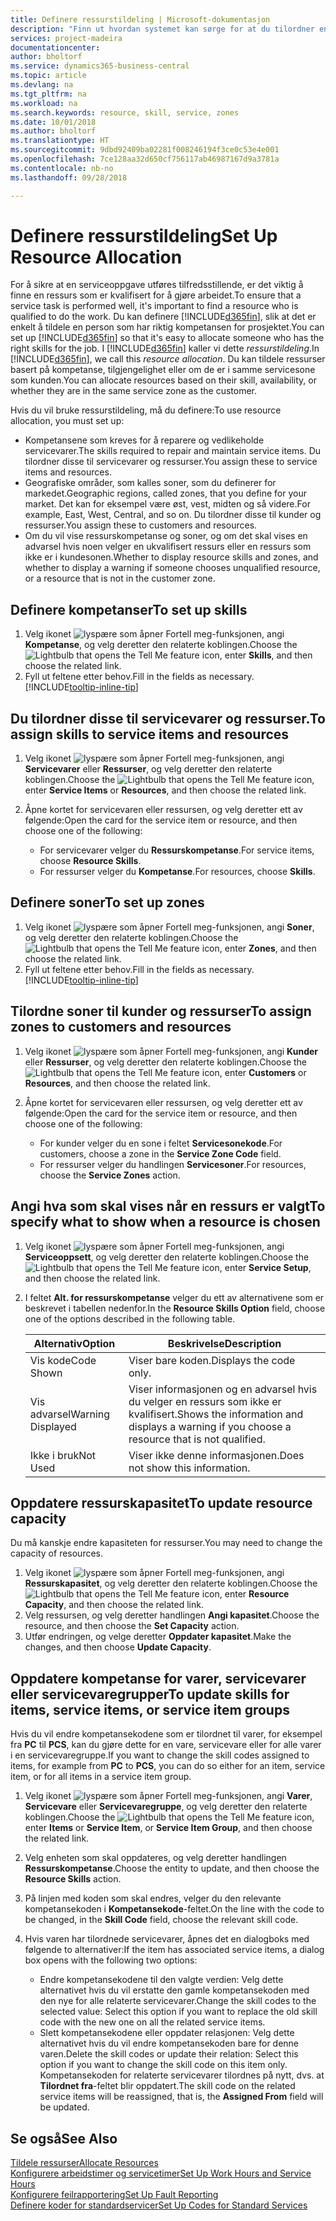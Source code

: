```yaml
---
title: Definere ressurstildeling | Microsoft-dokumentasjon
description: "Finn ut hvordan systemet kan sørge for at du tilordner en person som ikke har de nødvendige kompetansen til å yte service."
services: project-madeira
documentationcenter: 
author: bholtorf
ms.service: dynamics365-business-central
ms.topic: article
ms.devlang: na
ms.tgt_pltfrm: na
ms.workload: na
ms.search.keywords: resource, skill, service, zones
ms.date: 10/01/2018
ms.author: bholtorf
ms.translationtype: HT
ms.sourcegitcommit: 9dbd92409ba02281f008246194f3ce0c53e4e001
ms.openlocfilehash: 7ce128aa32d650cf756117ab46987167d9a3781a
ms.contentlocale: nb-no
ms.lasthandoff: 09/28/2018

---
```


# <a name="set-up-resource-allocation"></a><span data-ttu-id="79a03-103">Definere ressurstildeling</span><span class="sxs-lookup"><span data-stu-id="79a03-103">Set Up Resource Allocation</span></span>
<span data-ttu-id="79a03-104">For å sikre at en serviceoppgave utføres tilfredsstillende, er det viktig å finne en ressurs som er kvalifisert for å gjøre arbeidet.</span><span class="sxs-lookup"><span data-stu-id="79a03-104">To ensure that a service task is performed well, it's important to find a resource who is qualified to do the work.</span></span> <span data-ttu-id="79a03-105">Du kan definere [!INCLUDE[d365fin](includes/d365fin_md.md)], slik at det er enkelt å tildele en person som har riktig kompetansen for prosjektet.</span><span class="sxs-lookup"><span data-stu-id="79a03-105">You can set up [!INCLUDE[d365fin](includes/d365fin_md.md)] so that it's easy to allocate someone who has the right skills for the job.</span></span> <span data-ttu-id="79a03-106">I [!INCLUDE[d365fin](includes/d365fin_md.md)] kaller vi dette _ressurstildeling_.</span><span class="sxs-lookup"><span data-stu-id="79a03-106">In [!INCLUDE[d365fin](includes/d365fin_md.md)], we call this _resource allocation_.</span></span> <span data-ttu-id="79a03-107">Du kan tildele ressurser basert på kompetanse, tilgjengelighet eller om de er i samme servicesone som kunden.</span><span class="sxs-lookup"><span data-stu-id="79a03-107">You can allocate resources based on their skill, availability, or whether they are in the same service zone as the customer.</span></span> 

<span data-ttu-id="79a03-108">Hvis du vil bruke ressurstildeling, må du definere:</span><span class="sxs-lookup"><span data-stu-id="79a03-108">To use resource allocation, you must set up:</span></span>  
  
* <span data-ttu-id="79a03-109">Kompetansene som kreves for å reparere og vedlikeholde servicevarer.</span><span class="sxs-lookup"><span data-stu-id="79a03-109">The skills required to repair and maintain service items.</span></span> <span data-ttu-id="79a03-110">Du tilordner disse til servicevarer og ressurser.</span><span class="sxs-lookup"><span data-stu-id="79a03-110">You assign these to service items and resources.</span></span>  
* <span data-ttu-id="79a03-111">Geografiske områder, som kalles soner, som du definerer for markedet.</span><span class="sxs-lookup"><span data-stu-id="79a03-111">Geographic regions, called zones, that you define for your market.</span></span> <span data-ttu-id="79a03-112">Det kan for eksempel være øst, vest, midten og så videre.</span><span class="sxs-lookup"><span data-stu-id="79a03-112">For example, East, West, Central, and so on.</span></span> <span data-ttu-id="79a03-113">Du tilordner disse til kunder og ressurser.</span><span class="sxs-lookup"><span data-stu-id="79a03-113">You assign these to customers and resources.</span></span>  
* <span data-ttu-id="79a03-114">Om du vil vise ressurskompetanse og soner, og om det skal vises en advarsel hvis noen velger en ukvalifisert ressurs eller en ressurs som ikke er i kundesonen.</span><span class="sxs-lookup"><span data-stu-id="79a03-114">Whether to display resource skills and zones, and whether to display a warning if someone chooses unqualified resource, or a resource that is not in the customer zone.</span></span>  

## <a name="to-set-up-skills"></a><span data-ttu-id="79a03-115">Definere kompetanser</span><span class="sxs-lookup"><span data-stu-id="79a03-115">To set up skills</span></span>
1. <span data-ttu-id="79a03-116">Velg ikonet ![lyspære som åpner Fortell meg-funksjonen](media/ui-search/search_small.png "Fortell hva du vil gjøre"), angi **Kompetanse**, og velg deretter den relaterte koblingen.</span><span class="sxs-lookup"><span data-stu-id="79a03-116">Choose the ![Lightbulb that opens the Tell Me feature](media/ui-search/search_small.png "Tell me what you want to do") icon, enter **Skills**, and then choose the related link.</span></span>  
2. <span data-ttu-id="79a03-117">Fyll ut feltene etter behov.</span><span class="sxs-lookup"><span data-stu-id="79a03-117">Fill in the fields as necessary.</span></span> [!INCLUDE[tooltip-inline-tip](includes/tooltip-inline-tip_md.md)]  

## <a name="to-assign-skills-to-service-items-and-resources"></a><span data-ttu-id="79a03-118">Du tilordner disse til servicevarer og ressurser.</span><span class="sxs-lookup"><span data-stu-id="79a03-118">To assign skills to service items and resources</span></span>
1. <span data-ttu-id="79a03-119">Velg ikonet ![lyspære som åpner Fortell meg-funksjonen](media/ui-search/search_small.png "Fortell hva du vil gjøre"), angi **Servicevarer** eller **Ressurser**, og velg deretter den relaterte koblingen.</span><span class="sxs-lookup"><span data-stu-id="79a03-119">Choose the ![Lightbulb that opens the Tell Me feature](media/ui-search/search_small.png "Tell me what you want to do") icon, enter **Service Items** or **Resources**, and then choose the related link.</span></span>  
2. <span data-ttu-id="79a03-120">Åpne kortet for servicevaren eller ressursen, og velg deretter ett av følgende:</span><span class="sxs-lookup"><span data-stu-id="79a03-120">Open the card for the service item or resource, and then choose one of the following:</span></span>  
  
    * <span data-ttu-id="79a03-121">For servicevarer velger du **Ressurskompetanse**.</span><span class="sxs-lookup"><span data-stu-id="79a03-121">For service items, choose **Resource Skills**.</span></span>  
    * <span data-ttu-id="79a03-122">For ressurser velger du **Kompetanse**.</span><span class="sxs-lookup"><span data-stu-id="79a03-122">For resources, choose **Skills**.</span></span>  

## <a name="to-set-up-zones"></a><span data-ttu-id="79a03-123">Definere soner</span><span class="sxs-lookup"><span data-stu-id="79a03-123">To set up zones</span></span>
1. <span data-ttu-id="79a03-124">Velg ikonet ![lyspære som åpner Fortell meg-funksjonen](media/ui-search/search_small.png "Fortell hva du vil gjøre"), angi **Soner**, og velg deretter den relaterte koblingen.</span><span class="sxs-lookup"><span data-stu-id="79a03-124">Choose the ![Lightbulb that opens the Tell Me feature](media/ui-search/search_small.png "Tell me what you want to do") icon, enter **Zones**, and then choose the related link.</span></span>  
2. <span data-ttu-id="79a03-125">Fyll ut feltene etter behov.</span><span class="sxs-lookup"><span data-stu-id="79a03-125">Fill in the fields as necessary.</span></span> [!INCLUDE[tooltip-inline-tip](includes/tooltip-inline-tip_md.md)]  

## <a name="to-assign-zones-to-customers-and-resources"></a><span data-ttu-id="79a03-126">Tilordne soner til kunder og ressurser</span><span class="sxs-lookup"><span data-stu-id="79a03-126">To assign zones to customers and resources</span></span> 
1. <span data-ttu-id="79a03-127">Velg ikonet ![lyspære som åpner Fortell meg-funksjonen](media/ui-search/search_small.png "Fortell hva du vil gjøre"), angi **Kunder** eller **Ressurser**, og velg deretter den relaterte koblingen.</span><span class="sxs-lookup"><span data-stu-id="79a03-127">Choose the ![Lightbulb that opens the Tell Me feature](media/ui-search/search_small.png "Tell me what you want to do") icon, enter **Customers** or **Resources**, and then choose the related link.</span></span>  
2. <span data-ttu-id="79a03-128">Åpne kortet for servicevaren eller ressursen, og velg deretter ett av følgende:</span><span class="sxs-lookup"><span data-stu-id="79a03-128">Open the card for the service item or resource, and then choose one of the following:</span></span>  
  
    * <span data-ttu-id="79a03-129">For kunder velger du en sone i feltet **Servicesonekode**.</span><span class="sxs-lookup"><span data-stu-id="79a03-129">For customers, choose a zone in the **Service Zone Code** field.</span></span>  
    * <span data-ttu-id="79a03-130">For ressurser velger du handlingen **Servicesoner**.</span><span class="sxs-lookup"><span data-stu-id="79a03-130">For resources, choose the **Service Zones** action.</span></span>  

## <a name="to-specify-what-to-show-when-a-resource-is-chosen"></a><span data-ttu-id="79a03-131">Angi hva som skal vises når en ressurs er valgt</span><span class="sxs-lookup"><span data-stu-id="79a03-131">To specify what to show when a resource is chosen</span></span>
1. <span data-ttu-id="79a03-132">Velg ikonet ![lyspære som åpner Fortell meg-funksjonen](media/ui-search/search_small.png "Fortell hva du vil gjøre"), angi **Serviceoppsett**, og velg deretter den relaterte koblingen.</span><span class="sxs-lookup"><span data-stu-id="79a03-132">Choose the ![Lightbulb that opens the Tell Me feature](media/ui-search/search_small.png "Tell me what you want to do") icon, enter **Service Setup**, and then choose the related link.</span></span> 
2. <span data-ttu-id="79a03-133">I feltet **Alt. for ressurskompetanse** velger du ett av alternativene som er beskrevet i tabellen nedenfor.</span><span class="sxs-lookup"><span data-stu-id="79a03-133">In the **Resource Skills Option** field, choose one of the options described in the following table.</span></span>  
  
    |<span data-ttu-id="79a03-134">**Alternativ**</span><span class="sxs-lookup"><span data-stu-id="79a03-134">**Option**</span></span>|<span data-ttu-id="79a03-135">**Beskrivelse**</span><span class="sxs-lookup"><span data-stu-id="79a03-135">**Description**</span></span>|  
    |------------|-------------|  
    |<span data-ttu-id="79a03-136">Vis kode</span><span class="sxs-lookup"><span data-stu-id="79a03-136">Code Shown</span></span> | <span data-ttu-id="79a03-137">Viser bare koden.</span><span class="sxs-lookup"><span data-stu-id="79a03-137">Displays the code only.</span></span>|  
    |<span data-ttu-id="79a03-138">Vis advarsel</span><span class="sxs-lookup"><span data-stu-id="79a03-138">Warning Displayed</span></span> | <span data-ttu-id="79a03-139">Viser informasjonen og en advarsel hvis du velger en ressurs som ikke er kvalifisert.</span><span class="sxs-lookup"><span data-stu-id="79a03-139">Shows the information and displays a warning if you choose a resource that is not qualified.</span></span>|  
    |<span data-ttu-id="79a03-140">Ikke i bruk</span><span class="sxs-lookup"><span data-stu-id="79a03-140">Not Used</span></span> | <span data-ttu-id="79a03-141">Viser ikke denne informasjonen.</span><span class="sxs-lookup"><span data-stu-id="79a03-141">Does not show this information.</span></span>|  

## <a name="to-update-resource-capacity"></a><span data-ttu-id="79a03-142">Oppdatere ressurskapasitet</span><span class="sxs-lookup"><span data-stu-id="79a03-142">To update resource capacity</span></span>  
<span data-ttu-id="79a03-143">Du må kanskje endre kapasiteten for ressurser.</span><span class="sxs-lookup"><span data-stu-id="79a03-143">You may need to change the capacity of resources.</span></span>  
  
1. <span data-ttu-id="79a03-144">Velg ikonet ![lyspære som åpner Fortell meg-funksjonen](media/ui-search/search_small.png "Fortell hva du vil gjøre"), angi **Ressurskapasitet**, og velg deretter den relaterte koblingen.</span><span class="sxs-lookup"><span data-stu-id="79a03-144">Choose the ![Lightbulb that opens the Tell Me feature](media/ui-search/search_small.png "Tell me what you want to do") icon, enter **Resource Capacity**, and then choose the related link.</span></span>  
2. <span data-ttu-id="79a03-145">Velg ressursen, og velg deretter handlingen **Angi kapasitet**.</span><span class="sxs-lookup"><span data-stu-id="79a03-145">Choose the resource, and then choose the **Set Capacity** action.</span></span>  
3. <span data-ttu-id="79a03-146">Utfør endringen, og velge deretter **Oppdater kapasitet**.</span><span class="sxs-lookup"><span data-stu-id="79a03-146">Make the changes, and then choose **Update Capacity**.</span></span>  

## <a name="to-update-skills-for-items-service-items-or-service-item-groups"></a><span data-ttu-id="79a03-147">Oppdatere kompetanse for varer, servicevarer eller servicevaregrupper</span><span class="sxs-lookup"><span data-stu-id="79a03-147">To update skills for items, service items, or service item groups</span></span>
<span data-ttu-id="79a03-148">Hvis du vil endre kompetansekodene som er tilordnet til varer, for eksempel fra **PC** til **PCS**, kan du gjøre dette for en vare, servicevare eller for alle varer i en servicevaregruppe.</span><span class="sxs-lookup"><span data-stu-id="79a03-148">If you want to change the skill codes assigned to items, for example from **PC** to **PCS**, you can do so either for an item, service item, or for all items in a service item group.</span></span>  
  
1. <span data-ttu-id="79a03-149">Velg ikonet ![lyspære som åpner Fortell meg-funksjonen](media/ui-search/search_small.png "Fortell hva du vil gjøre"), angi **Varer**, **Servicevare** eller **Servicevaregruppe**, og velg deretter den relaterte koblingen.</span><span class="sxs-lookup"><span data-stu-id="79a03-149">Choose the ![Lightbulb that opens the Tell Me feature](media/ui-search/search_small.png "Tell me what you want to do") icon, enter **Items** or **Service Item**, or **Service Item Group**, and then choose the related link.</span></span>  
2. <span data-ttu-id="79a03-150">Velg enheten som skal oppdateres, og velg deretter handlingen **Ressurskompetanse**.</span><span class="sxs-lookup"><span data-stu-id="79a03-150">Choose the entity to update, and then choose the **Resource Skills** action.</span></span>  
3. <span data-ttu-id="79a03-151">På linjen med koden som skal endres, velger du den relevante kompetansekoden i **Kompetansekode**-feltet.</span><span class="sxs-lookup"><span data-stu-id="79a03-151">On the line with the code to be changed, in the **Skill Code** field, choose the relevant skill code.</span></span>  
4.  <span data-ttu-id="79a03-152">Hvis varen har tilordnede servicevarer, åpnes det en dialogboks med følgende to alternativer:</span><span class="sxs-lookup"><span data-stu-id="79a03-152">If the item has associated service items, a dialog box opens with the following two options:</span></span>  
  
    * <span data-ttu-id="79a03-153">Endre kompetansekodene til den valgte verdien: Velg dette alternativet hvis du vil erstatte den gamle kompetansekoden med den nye for alle relaterte servicevarer.</span><span class="sxs-lookup"><span data-stu-id="79a03-153">Change the skill codes to the selected value: Select this option if you want to replace the old skill code with the new one on all the related service items.</span></span>  
    * <span data-ttu-id="79a03-154">Slett kompetansekodene eller oppdater relasjonen: Velg dette alternativet hvis du vil endre kompetansekoden bare for denne varen.</span><span class="sxs-lookup"><span data-stu-id="79a03-154">Delete the skill codes or update their relation: Select this option if you want to change the skill code on this item only.</span></span> <span data-ttu-id="79a03-155">Kompetansekoden for relaterte servicevarer tilordnes på nytt, dvs. at **Tilordnet fra**-feltet blir oppdatert.</span><span class="sxs-lookup"><span data-stu-id="79a03-155">The skill code on the related service items will be reassigned, that is, the **Assigned From** field will be updated.</span></span>  
  
## <a name="see-also"></a><span data-ttu-id="79a03-156">Se også</span><span class="sxs-lookup"><span data-stu-id="79a03-156">See Also</span></span>
[<span data-ttu-id="79a03-157">Tildele ressurser</span><span class="sxs-lookup"><span data-stu-id="79a03-157">Allocate Resources</span></span>](service-how-to-allocate-resources.md)  
[<span data-ttu-id="79a03-158">Konfigurere arbeidstimer og servicetimer</span><span class="sxs-lookup"><span data-stu-id="79a03-158">Set Up Work Hours and Service Hours</span></span>](service-how-setup-work-service-hours.md)  
[<span data-ttu-id="79a03-159">Konfigurere feilrapportering</span><span class="sxs-lookup"><span data-stu-id="79a03-159">Set Up Fault Reporting</span></span>](service-how-setup-fault-reporting.md)  
[<span data-ttu-id="79a03-160">Definere koder for standardservicer</span><span class="sxs-lookup"><span data-stu-id="79a03-160">Set Up Codes for Standard Services</span></span>](service-how-setup-service-coding.md)  
 


